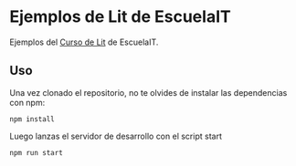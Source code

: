 # Ejemplos de Lit de EscuelaIT

Ejemplos del [Curso de Lit](https://escuela.it/cursos/curso-lit) de EscuelaIT.

## Uso

Una vez clonado el repositorio, no te olvides de instalar las dependencias con npm:

```
npm install
```

Luego lanzas el servidor de desarrollo con el script start

```
npm run start
```

